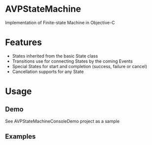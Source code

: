 # AVPStateMachine
Implementation of Finite-state Machine in Objective-C

# Features
* States inherited from the basic State class
* Transitions use for connecting States by the coming Events
* Special States for start and completion (success, failure or cancel)
* Cancellation supports for any State

# Usage

## Demo

See AVPStateMachineConsoleDemo project as a sample

## Examples





